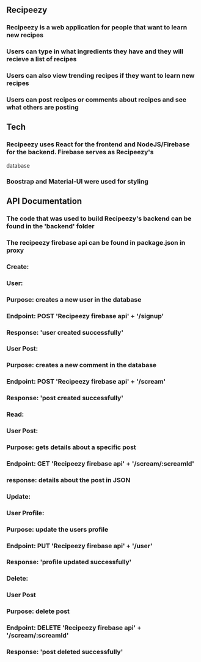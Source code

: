 ## Recipeezy

### Recipeezy is a web application for people that want to learn new recipes

### Users can type in what ingredients they have and they will recieve a list of recipes

### Users can also view trending recipes if they want to learn new recipes

### Users can post recipes or comments about recipes and see what others are posting

## Tech

### Recipeezy uses React for the frontend and NodeJS/Firebase for the backend. Firebase serves as Recipeezy's

database

### Boostrap and Material-UI were used for styling

## API Documentation

### The code that was used to build Recipeezy's backend can be found in the 'backend' folder

### The recipeezy firebase api can be found in package.json in proxy

### Create:

### User:

### Purpose: creates a new user in the database

### Endpoint: POST 'Recipeezy firebase api' + '/signup'

### Response: 'user created successfully'

### User Post:

### Purpose: creates a new comment in the database

### Endpoint: POST 'Recipeezy firebase api' + '/scream'

### Response: 'post created successfully'

### Read:

### User Post:

### Purpose: gets details about a specific post

### Endpoint: GET 'Recipeezy firebase api' + '/scream/:screamId'

### response: details about the post in JSON

### Update:

### User Profile:

### Purpose: update the users profile

### Endpoint: PUT 'Recipeezy firebase api' + '/user'

### Response: 'profile updated successfully'

### Delete:

### User Post

### Purpose: delete post

### Endpoint: DELETE 'Recipeezy firebase api' + '/scream/:screamId'

### Response: 'post deleted successfully'
